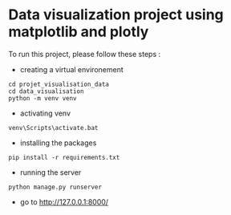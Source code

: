# Data visualization project using matplotlib and plotly

To run this project, please follow these steps :

- creating a virtual environement

```
cd projet_visualisation_data
cd data_visualisation
python -m venv venv
```

- activating venv

```
venv\Scripts\activate.bat
```

- installing the packages

```
pip install -r requirements.txt
```

- running the server

```
python manage.py runserver
```

- go to http://127.0.0.1:8000/
